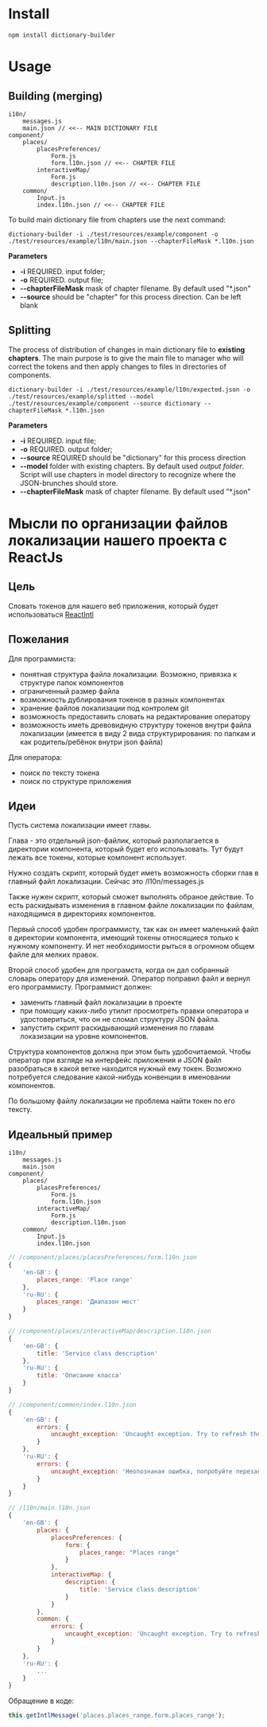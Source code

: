 Install
===

```shell
npm install dictionary-builder
```

Usage
===

Building (merging)
---

```
i10n/
	messages.js
	main.json // <<-- MAIN DICTIONARY FILE
component/
	places/
		placesPreferences/
			Form.js
			form.l10n.json // <<-- CHAPTER FILE
		interactiveMap/
			Form.js
			description.l10n.json // <<-- CHAPTER FILE
	common/
		Input.js
		index.l10n.json // <<-- CHAPTER FILE
```

To build main dictionary file from chapters use the next command:

```shell
dictionary-builder -i ./test/resources/example/component -o ./test/resources/example/l10n/main.json --chapterFileMask *.l10n.json
```

**Parameters**

- **-i** REQUIRED. input folder;
- **-o** REQUIRED. output file;
- **--chapterFileMask** mask of chapter filename. By default used "*.json" 
- **--source** should be "chapter" for this process direction. Can be left blank

Splitting 
---

The process of distribution of changes in main dictionary file to **existing chapters**. 
The main purpose is to give the main file to manager who will correct the tokens and then apply changes to files in 
directories of components.

```shell
dictionary-builder -i ./test/resources/example/l10n/expected.json -o ./test/resources/example/splitted --model ./test/resources/example/component --source dictionary --chapterFileMask *.l10n.json
```

**Parameters**

- **-i** REQUIRED. input file;
- **-o** REQUIRED. output folder;
- **--source** REQUIRED should be "dictionary" for this process direction
- **--model** folder with existing chapters. By default used _output folder_. Script will use chapters in model directory to recognize where the JSON-brunches should store.
- **--chapterFileMask** mask of chapter filename. By default used "*.json" 


Мысли по организации файлов локализации нашего проекта с ReactJs
===

Цель
---

Словать токенов для нашего веб приложения, который будет использоваться [ReactIntl](https://github.com/yahoo/react-intl)

Пожелания
---

Для программиста:

- понятная структура файла локализации. Возможно, привязка к структуре папок компонентов
- ограниченный размер файла
- возможность дублирования токенов в разных компонентах
- хранение файлов локализации под контролем git
- возможность предоставить словать на редактирование оператору
- возможность иметь древовидную структуру токенов внутри файла локализации (имеется в виду 2 вида структурирования: по папкам и как родитель/ребёнок внутри json файла)

Для оператора:

- поиск по тексту токена
- поиск по структуре приложения

Идеи
---

Пусть система локализации имеет главы. 

Глава - это отдельный json-файлик, который разполагается в директории компонента, который будет его использовать. Тут будут лежать все токены, которые компонент использует. 

Нужно создать скрипт, который будет иметь возможность сборки глав в главный файл локализации. Сейчас это /l10n/messages.js

Также нужен скрипт, который сможет выполнять обраное действие. То есть раскидывать изменения в главном файле локализации по файлам, находящимся в директориях компонентов.

Первый способ удобен программисту, так как он имеет маленький файл в директории компонента, имеющий токены относящиеся только к нужному компоненту. И нет необходимости рыться в огромном общем файле для мелких правок.

Второй способ удобен для програмста, когда он дал собранный словарь оператору для изменений. Оператор поправил файл и вернул его программисту. Программист должен:

- заменить главный файл локализации в проекте
- при помощиу каких-либо утилит просмотреть правки оператора и удостовериться, что он не сломал структуру JSON файла. 
- запустить скрипт раскидывающий изменения по главам локазизации на уровне компонентов.

Структура компонентов должна при этом быть удобочитаемой. Чтобы оператор при взгляде на интерфейс приложения и JSON файл разобраться в какой ветке находится нужный ему токен. Возможно потребуется следование какой-нибудь конвенции в именовании компонентов.

По большому файлу локализации не проблема найти токен по его тексту. 

Идеальный пример
---

```
i10n/
	messages.js
	main.json
component/
	places/
		placesPreferences/
			Form.js
			form.l10n.json
		interactiveMap/
			Form.js
			description.l10n.json
	common/
		Input.js
		index.l10n.json
```

```js
// /component/places/placesPreferences/form.l10n.json
{
	'en-GB': {
		places_range: 'Place range'
	},
	'ru-RU': {
		places_range: 'Диапазон мест'
	}
}
```

```js
// /component/places/interactiveMap/description.l10n.json
{
	'en-GB': {
		title: 'Service class description'
	},
	'ru-RU': {
		title: 'Описание класса'
	}
}
```


```js
// /component/common/index.l10n.json
{
	'en-GB': {
		errors: {
			uncaught_exception: 'Uncaught exception. Try to refresh the page'
		}
	},
	'ru-RU': {
		errors: {
			uncaught_exception: 'Неопознаная ошибка, попробуйте перезагрузить страницу'
		}
	}
}
```


```js
// /l10n/main.l10n.json
{
	'en-GB': {
		places: {
			placesPreferences: {
				form: {
					places_range: "Places range"
				}
			},
			interactiveMap: {
				description: {
					title: 'Service class description'
				}
			}
		},
		common: {
			errors: {
				uncaught_exception: 'Uncaught exception. Try to refresh the page'
			}
		}
	},
	'ru-RU': {
		...
	}
}
```

Обращение в коде:

```js
this.getIntlMessage('places.places_range.form.places_range');

```